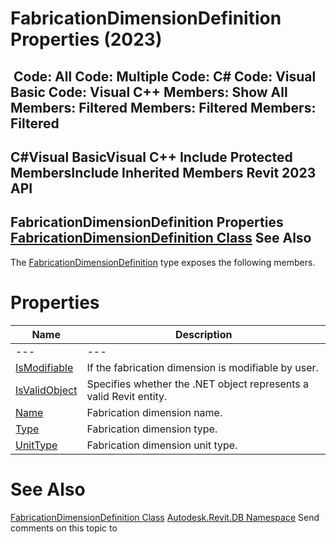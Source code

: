 # FabricationDimensionDefinition Properties (2023)

﻿
 Code: All Code: Multiple Code: C# Code: Visual Basic Code: Visual C++  Members: Show All Members: Filtered Members: Filtered Members: Filtered   
---  
C#Visual BasicVisual C++
Include Protected MembersInclude Inherited Members
Revit 2023 API  
---  
FabricationDimensionDefinition Properties  
[FabricationDimensionDefinition Class](cfa213e3-6734-2321-4849-c6e159d77fd0.md "FabricationDimensionDefinition Class") See Also  
---  
The [FabricationDimensionDefinition](cfa213e3-6734-2321-4849-c6e159d77fd0.md "FabricationDimensionDefinition Class") type exposes the following members.
# Properties
| Name | Description |
| --- | --- |
| --- | --- | --- |
| [IsModifiable](56534596-a05a-0260-ed0b-1b6956f7580a.md "IsModifiable Property") | If the fabrication dimension is modifiable by user. |
| [IsValidObject](d364de90-f3a8-e1ba-37c8-dc698daaf995.md "IsValidObject Property") | Specifies whether the .NET object represents a valid Revit entity. |
| [Name](2e6e381b-e569-a6d4-a30f-0621a4069dc8.md "Name Property") | Fabrication dimension name. |
| [Type](fa5d34d4-d177-fda6-3a96-b557ce970910.md "Type Property") | Fabrication dimension type. |
| [UnitType](e7bb5563-3443-bf31-d28b-db98d6ab094b.md "UnitType Property") | Fabrication dimension unit type. |

# See Also
[FabricationDimensionDefinition Class](cfa213e3-6734-2321-4849-c6e159d77fd0.md "FabricationDimensionDefinition Class")
[Autodesk.Revit.DB Namespace](87546ba7-461b-c646-cbb1-2cb8f5bff8b2.md "Autodesk.Revit.DB Namespace")
Send comments on this topic to 